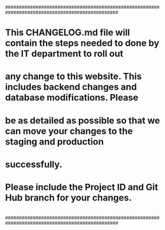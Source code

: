 #################################################################################################
#
# This CHANGELOG.md file will contain the steps needed to done by the IT department to roll out
# any change to this website. This includes backend changes and database modifications. Please 
# be as detailed as possible so that we can move your changes to the staging and production
# successfully.
#
# Please include the Project ID and Git Hub branch for your changes.
#
#################################################################################################




